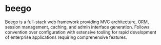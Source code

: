 # beego

Beego is a full-stack web framework providing MVC architecture, ORM, session management, caching, and admin interface generation. Follows convention over configuration with extensive tooling for rapid development of enterprise applications requiring comprehensive features.